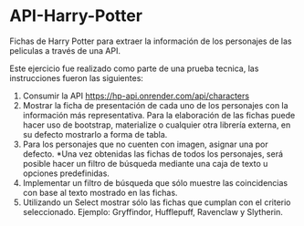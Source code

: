 # API-Harry-Potter
Fichas de Harry Potter para extraer la información de los personajes de las peliculas a través de una API.

Este ejercicio fue realizado como parte de  una prueba tecnica, las instrucciones fueron las siguientes:
  1. Consumir la API https://hp-api.onrender.com/api/characters
  2. Mostrar la ficha de presentación de cada uno de los personajes con la información más representativa. Para la elaboración de las fichas puede hacer uso de bootstrap, materialize o cualquier otra     librería externa, en su defecto mostrarlo a forma de tabla.
  3. Para los personajes que no cuenten con imagen, asignar una por defecto.
  *Una vez obtenidas las fichas de todos  los personajes, será posible hacer un filtro de búsqueda mediante una caja de texto u opciones predefinidas. 
  4. Implementar un filtro de búsqueda que sólo muestre las coincidencias con base al texto mostrado en las fichas.
  5. Utilizando un Select mostrar sólo las fichas que cumplan con el criterio seleccionado. Ejemplo: Gryffindor, Hufflepuff, Ravenclaw y Slytherin.


